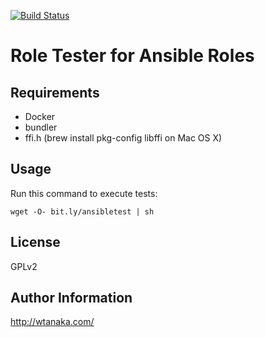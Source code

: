 [![Build Status](https://travis-ci.org/wtanaka/role-tester-ansible.svg?branch=master)](https://travis-ci.org/wtanaka/role-tester-ansible)

Role Tester for Ansible Roles
=============================

Requirements
------------

* Docker
* bundler
* ffi.h (brew install pkg-config libffi on Mac OS X)

Usage
-----

Run this command to execute tests:

```
wget -O- bit.ly/ansibletest | sh
```


License
-------

GPLv2

Author Information
------------------

http://wtanaka.com/
